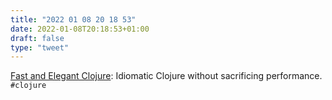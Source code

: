 ```yaml
---
title: "2022 01 08 20 18 53"
date: 2022-01-08T20:18:53+01:00
draft: false
type: "tweet"
---
```

[Fast and Elegant Clojure](https://bsless.github.io/fast-and-elegant-clojure/): Idiomatic Clojure without sacrificing performance. `#clojure`

